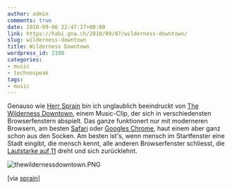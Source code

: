 ```yaml
---
author: admin
comments: true
date: 2010-09-06 22:47:27+00:00
link: https://habi.gna.ch/2010/09/07/wilderness-downtown/
slug: wilderness-downtown
title: Wilderness Downtown
wordpress_id: 2198
categories:
- music
- technospeak
tags:
- music
---
```


Genauso wie [Herr Sprain](http://sprain.ch/blog/2010/09/02/wow-the-wilderness-downtown/) bin ich unglaublich beeindruckt von [The Wilderness Downtown](http://www.thewildernessdowntown.com/), einem Music-Clip, der sich in verschiedensten Browserfenstern abspielt. Das ganze funktionert nur mit moderneren Browsern, am besten [Safari](http://www.apple.com/safari/) oder [Googles Chrome](http://www.google.com/chrome/), haut einem aber ganz schon aus den Socken. Am besten ist's, wenn mensch im Startfenster eine Stadt eingibt, die mensch kennt, alle anderen Browserfenster schliesst, die [Lautstarke auf 11](https://en.wikipedia.org/wiki/Up_to_eleven) dreht und sich zurücklehnt.




![thewildernessdowntown.PNG](https://habi.gna.ch/wp-content/uploads/2010/09/thewildernessdowntown.png)




[via [sprain](http://sprain.ch/blog/2010/09/02/wow-the-wilderness-downtown/)]



